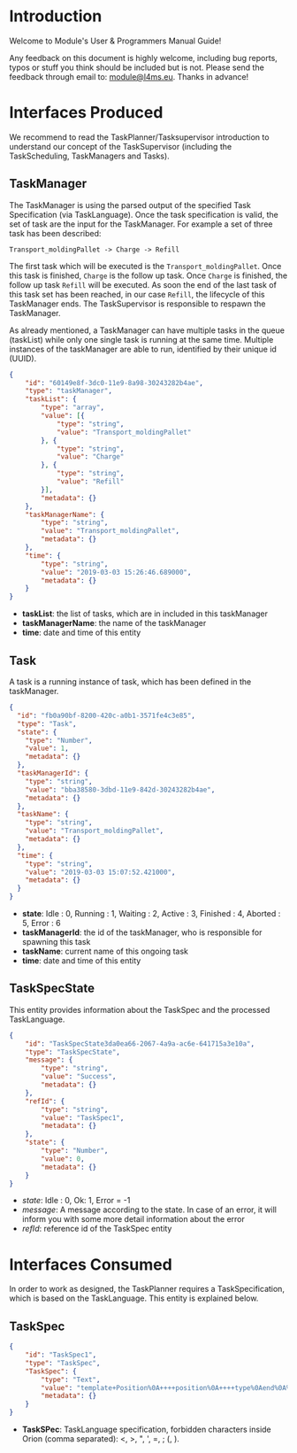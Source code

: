 # Introduction
 
Welcome to Module's User & Programmers Manual Guide!

Any feedback on this document is highly welcome, including bug reports, typos or stuff you think should be included but is not. Please send the feedback through email to: module@l4ms.eu. Thanks in advance!

# Interfaces Produced
We recommend to read the TaskPlanner/Tasksupervisor introduction to understand our concept of the TaskSupervisor (including the TaskScheduling, TaskManagers and Tasks).

## TaskManager
The TaskManager is using the parsed output of the specified Task Specification (via TaskLanguage). Once the task specification is valid, the set of task are the input for the TaskManager. For example a set of three task has been described:

```
Transport_moldingPallet -> Charge -> Refill
```


The first task which will be executed is the `Transport_moldingPallet`. Once this task is finished, `Charge` is the follow up task. Once `Charge` is finished, the follow up task `Refill` will be executed. As soon the end of the last task of this task set has been reached, in our case `Refill`, the lifecycle of this TaskManager ends. The TaskSupervisor is responsible to respawn the TaskManager.

As already mentioned, a TaskManager can have multiple tasks in the queue (taskList) while only one single task is running at the same time. Multiple instances of the taskManager are able to run, identified by their unique id (UUID).

```json
{
	"id": "60149e8f-3dc0-11e9-8a98-30243282b4ae",
	"type": "taskManager",
	"taskList": {
		"type": "array",
		"value": [{
			"type": "string",
			"value": "Transport_moldingPallet"
		}, {
			"type": "string",
			"value": "Charge"
		}, {
			"type": "string",
			"value": "Refill"
		}],
		"metadata": {}
	},
	"taskManagerName": {
		"type": "string",
		"value": "Transport_moldingPallet",
		"metadata": {}
	},
	"time": {
		"type": "string",
		"value": "2019-03-03 15:26:46.689000",
		"metadata": {}
	}
}
```

*  **taskList**: the list of tasks, which are in included in this taskManager
*  **taskManagerName**: the name of the taskManager
*  **time**: date and time of this entity


## Task
A task is a running instance of task, which has been defined in the taskManager. 
```json
{
  "id": "fb0a90bf-8200-420c-a0b1-3571fe4c3e85",
  "type": "Task",
  "state": {
    "type": "Number",
    "value": 1,
    "metadata": {}
  },
  "taskManagerId": {
    "type": "string",
    "value": "bba38580-3dbd-11e9-842d-30243282b4ae",
    "metadata": {}
  },
  "taskName": {
    "type": "string",
    "value": "Transport_moldingPallet",
    "metadata": {}
  },
  "time": {
    "type": "string",
    "value": "2019-03-03 15:07:52.421000",
    "metadata": {}
  }
}
```

* **state**: Idle : 0, Running : 1, Waiting : 2, Active : 3, Finished : 4, Aborted : 5, Error : 6
* **taskManagerId**: the id of the taskManager, who is responsible for spawning this task
* **taskName**: current name of this ongoing task
* **time**: date and time of this entity


## TaskSpecState
This entity provides information about the TaskSpec and the processed TaskLanguage.
```json
{
	"id": "TaskSpecState3da0ea66-2067-4a9a-ac6e-641715a3e10a",
	"type": "TaskSpecState",
	"message": {
		"type": "string",
		"value": "Success",
		"metadata": {}
	},
	"refId": {
		"type": "string",
		"value": "TaskSpec1",
		"metadata": {}
	},
	"state": {
		"type": "Number",
		"value": 0,
		"metadata": {}
	}
}
```
* *state*:  Idle : 0, Ok: 1, Error = -1
* *message*: A message according to the state. In case of an error, it will inform you with some more detail information about the error
* *refId*: reference id of the TaskSpec entity

# Interfaces Consumed
In order to work as designed, the TaskPlanner requires a TaskSpecification, which is based on the TaskLanguage. This entity is explained below.
## TaskSpec

```json
{
	"id": "TaskSpec1",
	"type": "TaskSpec",
	"TaskSpec": {
		"type": "Text",
		"value": "template+Position%0A++++position%0A++++type%0Aend%0A%0Atemplate+Sensor%0A++++sensorId%0A++++type%0A++++value%0Aend%0A%0A%23%23%23%23%0A%0APosition+moldingPallet%0A++++type+%3D+%22pallet%22%0A++++position+%3D+%22moldingArea_palletPlace%22%0Aend%0A%0APosition+warehouse_pos1%0A++++type+%3D+%22pallet%22%0A++++position+%3D+%22warehouse_destination_pos%22%0Aend%0A%0ASensor+buttonPalletIsReady%0A++++sensorId+%3D+%22buttonMoldingArea%22%0A++++type+%3D+%22Boolean%22%0A++++value+%3D+TRUE%0Aend%0A%0A%23%23%23%23%0A%0A%0Atask+Charge%0A++++Transport+%0A++++from+warehouse_pos1%0A++++to+moldingPallet+%0Aend%0A%0Atask+Test2%0A++++Transport%0A++++from+warehouse_pos1%0A++++to+moldingPallet%0A++++OnDone+Charge%0Aend%0A%0Atask+Refill%0A++++Transport+%0A%09from+warehouse_pos1%0A%09to+moldingPallet%0A++++OnDone+Charge%0Aend%0A%0Atask+Transport_moldingPallet%0A++++Transport%0A++++from+moldingPallet%0A++++to+warehouse_pos1%0A++++TriggeredBy+buttonPalletIsReady.value+%3D%3D+TRUE%0A++++OnDone+Refill%0Aend%0A%0A%0A",
		"metadata": {}
	}
}
```
* **TaskSPec**: TaskLanguage specification, forbidden characters inside Orion (comma separated): <, >, ", ', =, ; (, ).
    
